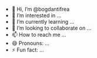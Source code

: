 - 👋 Hi, I’m @bogdantifrea
- 👀 I’m interested in ...
- 🌱 I’m currently learning ...
- 💞️ I’m looking to collaborate on ...
- 📫 How to reach me ...
- 😄 Pronouns: ...
- ⚡ Fun fact: ...

<!---
bogdantifrea/bogdantifrea is a ✨ special ✨ repository because its `README.md` (this file) appears on your GitHub profile.
You can click the Preview link to take a look at your changes.
--->

